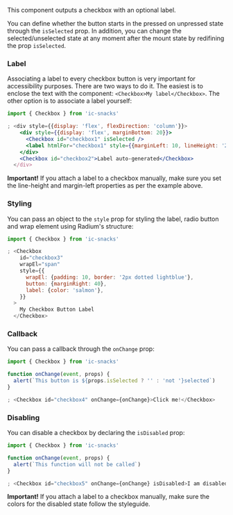 This component outputs a checkbox with an optional label.

You can define whether the button starts in the pressed on unpressed state through the `isSelected` prop. In addition, you can change the selected/unselected state at any moment after the mount state by redifining the prop `isSelected`.

### Label
Associating a label to every checkbox button is very important for accessibility purposes. There are two ways to do it. The easiest is to enclose the text with the component: `<Checkbox>My label</Checkbox>`. The other option is to associate a label yourself:

```jsx
import { Checkbox } from 'ic-snacks'

; <div style={{display: 'flex', flexDirection: 'column'}}>
    <div style={{display: 'flex', marginBottom: 20}}>
      <Checkbox id="checkbox1" isSelected />
      <label htmlFor="checkbox1" style={{marginLeft: 10, lineHeight: '22px'}}>Label associated manually</label>
    </div>
    <Checkbox id="checkbox2">Label auto-generated</Checkbox>
  </div>
```
**Important!** If you attach a label to a checkbox manually, make sure you set the line-height and margin-left properties as per the example above.

### Styling
You can pass an object to the `style` prop for styling the label, radio button and wrap element using Radium's structure:

```jsx
import { Checkbox } from 'ic-snacks'

; <Checkbox
    id="checkbox3"
    wrapEl="span"
    style={{
      wrapEl: {padding: 10, border: '2px dotted lightblue'},
      button: {marginRight: 40},
      label: {color: 'salmon'},
    }}
  >
    My Checkbox Button Label
  </Checkbox>
```


### Callback
You can pass a callback through the `onChange` prop:

```jsx
import { Checkbox } from 'ic-snacks'

function onChange(event, props) {
  alert(`This button is ${props.isSelected ? '' : 'not '}selected`)
}

; <Checkbox id="checkbox4" onChange={onChange}>Click me!</Checkbox>
```

### Disabling
You can disable a checkbox by declaring the `isDisabled` prop:

```jsx
import { Checkbox } from 'ic-snacks'

function onChange(event, props) {
  alert(`This function will not be called`)
}

; <Checkbox id="checkbox5" onChange={onChange} isDisabled>I am disabled</Checkbox>
```
**Important!** If you attach a label to a checkbox manually, make sure the colors for the disabled state follow the styleguide.
